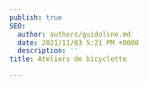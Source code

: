 ```yaml
---
publish: true
SEO:
  author: authors/guidoline.md
  date: 2021/11/03 5:21 PM +0000
  description: ''
title: Ateliers de bicyclette

---
```

